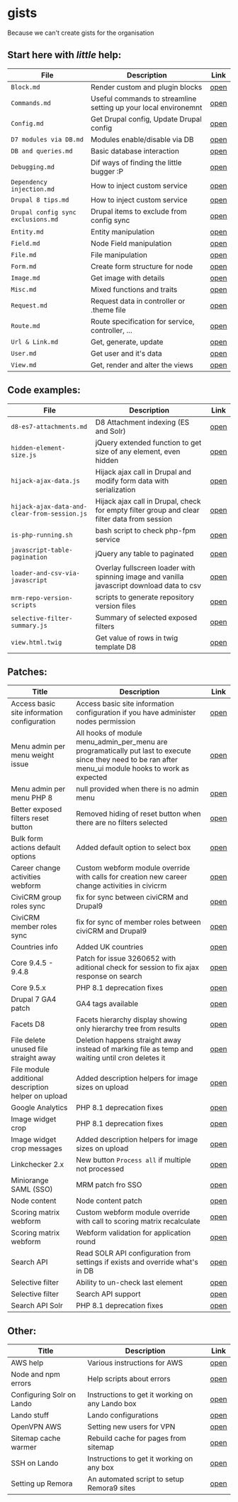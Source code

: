 # gists
Because we can't create gists for the organisation

## Start here with *little* help:
| File                               | Description                                                     | Link                                                                                              |
|------------------------------------|-----------------------------------------------------------------|---------------------------------------------------------------------------------------------------|
| `Block.md`                         | Render custom and plugin blocks                                 | [open](https://github.com/MantaRayMedia/gists/blob/master/Block.md)                               |
| `Commands.md`                      | Useful commands to streamline setting up your local environemnt | [open](https://github.com/MantaRayMedia/gists/blob/master/Lando/Commands.md)                      |
| `Config.md`                        | Get Drupal config, Update Drupal config                         | [open](https://github.com/MantaRayMedia/gists/blob/master/Config.md)                              |
| `D7 modules via DB.md`             | Modules enable/disable via DB                                   | [open](https://github.com/MantaRayMedia/gists/blob/master/D7%20modules%20via%20DB.md)             |
| `DB and queries.md`                | Basic database interaction                                      | [open](https://github.com/MantaRayMedia/gists/blob/master/DB%20and%20queries.md)                  |
| `Debugging.md`                     | Dif ways of finding the little bugger :P                        | [open](https://github.com/MantaRayMedia/gists/blob/master/Debugging.md)                           |
| `Dependency injection.md`          | How to inject custom service                                    | [open](https://github.com/MantaRayMedia/gists/blob/master/Dependency%20injection.md)              |
| `Drupal 8 tips.md`                 | How to inject custom service                                    | [open](https://github.com/MantaRayMedia/gists/blob/master/Drupal%208%20tips.md)                   |
| `Drupal config sync exclusions.md` | Drupal items to exclude from config sync                        | [open](https://github.com/MantaRayMedia/gists/blob/master/Drupal%20config%20sync%20exclusions.md) |
| `Entity.md`                        | Entity manipulation                                             | [open](https://github.com/MantaRayMedia/gists/blob/master/Entity.md)                              |
| `Field.md`                         | Node Field manipulation                                         | [open](https://github.com/MantaRayMedia/gists/blob/master/Field.md)                               |
| `File.md`                          | File manipulation                                               | [open](https://github.com/MantaRayMedia/gists/blob/master/File.md)                                |
| `Form.md`                          | Create form structure for node                                  | [open](https://github.com/MantaRayMedia/gists/blob/master/Form.md)                                |
| `Image.md`                         | Get image with details                                          | [open](https://github.com/MantaRayMedia/gists/blob/master/Image.md)                               |
| `Misc.md`                          | Mixed functions and traits                                      | [open](https://github.com/MantaRayMedia/gists/blob/master/Misc.md)                                |
| `Request.md`                       | Request data in controller or .theme file                       | [open](https://github.com/MantaRayMedia/gists/blob/master/Request.md)                             |
| `Route.md`                         | Route specification for service, controller, ...                | [open](https://github.com/MantaRayMedia/gists/blob/master/Route.md)                               |
| `Url & Link.md`                    | Get, generate, update                                           | [open](https://github.com/MantaRayMedia/gists/blob/master/Url%20%26%20Link.md)                    |
| `User.md`                          | Get user and it's data                                          | [open](https://github.com/MantaRayMedia/gists/blob/master/User.md)                                |
| `View.md`                          | Get, render and alter the views                                 | [open](https://github.com/MantaRayMedia/gists/blob/master/View.md)                                |



## Code examples:
| File                                         | Description                                                                                 | Link                                                                                                       |
|----------------------------------------------|---------------------------------------------------------------------------------------------|------------------------------------------------------------------------------------------------------------|
| `d8-es7-attachments.md`                      | D8 Attachment indexing (ES and Solr)                                                        | [open](https://github.com/MantaRayMedia/gists/blob/master/Code/d8-es7-attachments.md)                      |
| `hidden-element-size.js`                     | jQuery extended function to get size of any element, even hidden                            | [open](https://github.com/MantaRayMedia/gists/blob/master/Code/hidden-element-size.js)                     |
| `hijack-ajax-data.js`                        | Hijack ajax call in Drupal and modify form data with serialization                          | [open](https://github.com/MantaRayMedia/gists/blob/master/Code/hijack-ajax-data.js)                        |
| `hijack-ajax-data-and-clear-from-session.js` | Hijack ajax call in Drupal, check for empty filter group and clear filter data from session | [open](https://github.com/MantaRayMedia/gists/blob/master/Code/hijack-ajax-data-and-clear-from-session.js) |
| `is-php-running.sh`                          | bash script to check php-fpm service                                                        | [open](https://github.com/MantaRayMedia/gists/blob/master/Code/is-php-running.sh)                          |
| `javascript-table-pagination`                | jQuery any table to paginated                                                               | [open](https://github.com/MantaRayMedia/gists/blob/master/Code/javascript-table-pagination/index.html)     |
| `loader-and-csv-via-javascript`              | Overlay fullscreen loader with spinning image and vanilla javascript download data to csv   | [open](https://github.com/MantaRayMedia/gists/blob/master/Code/loader-and-csv-via-javascript/index.html)   |
| `mrm-repo-version-scripts`                   | scripts to generate repository version files                                                | [open](https://github.com/MantaRayMedia/gists/blob/master/Code/mrm-repo-version-scripts/README.md)         |
| `selective-filter-summary.js`                | Summary of selected exposed filters                                                         | [open](https://github.com/MantaRayMedia/gists/blob/master/Code/selective-filter-summary.js)                |
| `view.html.twig`                             | Get value of rows in twig template D8                                                       | [open](https://github.com/MantaRayMedia/gists/blob/master/Code/view.html.twig)                             |

## Patches:
| Title                                               | Description                                                                                                                                              | Link                                                                                                                              |
|-----------------------------------------------------|----------------------------------------------------------------------------------------------------------------------------------------------------------|-----------------------------------------------------------------------------------------------------------------------------------|
| Access basic site information configuration                    | Access basic site information configuration if you have administer nodes permission | [open](https://github.com/MantaRayMedia/gists/blob/master/Patches/access_basic_site_information.patch)                       |
| Menu admin per menu weight issue                    | All hooks of module menu_admin_per_menu are programatically put last to execute since they need to be ran after menu_ui module hooks to work as expected | [open](https://github.com/MantaRayMedia/gists/blob/master/Patches/admin_menu_per_menu_weight_problem.patch)                       |
| Menu admin per menu PHP 8                           | null provided when there is no admin menu                                                                                                                | [open](https://github.com/MantaRayMedia/gists/blob/master/Patches/PHP8/non_admin_menu_fix.patch)                                  |
| Better exposed filters reset button                 | Removed hiding of reset button when there are no filters selected                                                                                        | [open](https://github.com/MantaRayMedia/gists/blob/master/Patches/always_show_reset_button.patch)                                 |
| Bulk form actions default options                   | Added default option to select box                                                                                                                       | [open](https://raw.githubusercontent.com/MantaRayMedia/gists/master/Patches/bulk_field_default_option.patch)                      |
| Career change activities webform                    | Custom webform module override with calls for creation new career change activities in civicrm                                                           | [open](https://github.com/MantaRayMedia/gists/blob/master/Patches/create_career_change_activity_in_civicrm_on_field_change.patch) |
| CiviCRM group roles sync                            | fix for sync between civiCRM and Drupal9                                                                                                                 | [open](https://github.com/MantaRayMedia/gists/blob/master/Patches/civicrm_group_roles_sync.patch)                                 |
| CiviCRM member roles sync                           | fix for sync of member roles between civiCRM and Drupal9                                                                                                 | [open](https://github.com/MantaRayMedia/gists/blob/master/Patches/civicrm_member_roles_sync.patch)                                |
| Countries info                                      | Added UK countries                                                                                                                                       | [open](https://github.com/MantaRayMedia/gists/blob/master/Patches/uk_countries_divided.patch)                                     |
| Core 9.4.5 - 9.4.8                                  | Patch for issue 3260652 with aditional check for session to fix ajax response on search                                                                  | [open](https://github.com/MantaRayMedia/gists/blob/master/Patches/drupal-session-views-filter-3260652-15-repatched.patch)         |
| Core 9.5.x                                          | PHP 8.1 deprecation fixes                                                                                                                                | [open](https://github.com/MantaRayMedia/gists/blob/master/Patches/drupal_core_9_5_x-php8.patch)                                   |
| Drupal 7 GA4 patch                                  | GA4 tags available                                                                                                                                       | [open](https://github.com/MantaRayMedia/gists/blob/master/Patches/google_analytics_ga4.patch)                                     |
| Facets D8                                           | Facets hierarchy display showing only hierarchy tree from results                                                                                        | [open](https://github.com/MantaRayMedia/gists/blob/master/Patches/d8_facets_hierarchy_query_results_build_from_results.patch)     |
| File delete unused file straight away               | Deletion happens straight away instead of marking file as temp and waiting until cron deletes it                                                         | [open](https://github.com/MantaRayMedia/gists/blob/master/Patches/file_delete_immediately.patch)                                  |
| File module additional description helper on upload | Added description helpers for image sizes on upload                                                                                                      | [open](https://github.com/MantaRayMedia/gists/blob/master/Patches/image_file_description_helper.patch)                            |
| Google Analytics                                    | PHP 8.1 deprecation fixes                                                                                                                                | [open](https://github.com/MantaRayMedia/gists/blob/master/Patches/google_analytics-php8.patch)                                    |
| Image widget crop                                   | PHP 8.1 deprecation fixes                                                                                                                                | [open](https://github.com/MantaRayMedia/gists/blob/master/Patches/image_widget_crop-php8.patch)                                   |
| Image widget crop messages                          | Added description helpers for image sizes on upload                                                                                                      | [open](https://github.com/MantaRayMedia/gists/blob/master/Patches/soft-limit-message.patch)                                       |
| Linkchecker 2.x                                     | New button `Process all` if multiple not processed                                                                                                       | [open](https://github.com/MantaRayMedia/gists/blob/master/Patches/linkchecker_2_process_all.patch)                                |
| Miniorange SAML (SSO)                               | MRM patch fro SSO                                                                                                                                        | [open](https://github.com/MantaRayMedia/gists/blob/master/Patches/miniorange_saml_simplesamphp.patch)                             |
| Node content                                        | Node content patch                                                                                                                                       | [open](https://github.com/MantaRayMedia/gists/blob/master/Patches/node_content_crash.patch)                                       |
| Scoring matrix webform                              | Custom webform module override with call to scoring matrix recalculate                                                                                   | [open](https://github.com/MantaRayMedia/gists/blob/master/Patches/webform_call_custom_for_matrix_calculate.patch)                 |
| Scoring matrix webform                              | Webform validation for application round                                                                                                                 | [open](https://github.com/MantaRayMedia/gists/blob/master/Patches/webform_validation-application-round.patch)                     |
| Search API                                          | Read SOLR API configuration from settings if exists and override what's in DB                                                                            | [open](https://github.com/MantaRayMedia/gists/blob/master/Patches/search_api_load_from_settings.patch)                            |
| Selective filter                                    | Ability to un-check last element                                                                                                                         | [open](https://github.com/MantaRayMedia/gists/blob/master/Patches/views_module_fix_for_selective_filter_uncheck_last.patch)       |
| Selective filter                                    | Search API support                                                                                                                                       | [open](https://github.com/MantaRayMedia/gists/blob/master/Patches/views_selective_filters-search_api.patch)                       |
| Search API Solr                                     | PHP 8.1 deprecation fixes                                                                                                                                | [open](https://github.com/MantaRayMedia/gists/blob/master/Patches/search_api_solr_4.2.0-php8.1_deprecation.patch)                 |

## Other:
| Title                     | Description                                     | Link                                                                                     |
|---------------------------|-------------------------------------------------|------------------------------------------------------------------------------------------|
| AWS help                  | Various instructions for AWS                    | [open](https://github.com/MantaRayMedia/gists/blob/master/Other/aws.md)                  |
| Node and npm errors       | Help scripts about errors                       | [open](https://github.com/MantaRayMedia/gists/blob/master/Other/npm-errors.md)           |
| Configuring Solr on Lando | Instructions to get it working on any Lando box | [open](https://github.com/MantaRayMedia/gists/blob/master/Other/solr-configuration.md)   |
| Lando stuff               | Lando configurations                            | [open](https://github.com/MantaRayMedia/gists/blob/master/Lando.md)                      |
| OpenVPN AWS               | Setting new users for VPN                       | [open](https://github.com/MantaRayMedia/gists/blob/master/OpenVPN.md)                    |
| Sitemap cache warmer      | Rebuild cache for pages from sitemap            | [open](https://github.com/MantaRayMedia/gists/blob/master/Code/sitemap_cache_warmer.php) |
| SSH on Lando              | Instructions to get it working on any box       | [open](https://github.com/MantaRayMedia/gists/blob/master/Lando/ssl.md)                  |
| Setting up Remora         | An automated script to setup Remora9 sites      | [open](https://github.com/MantaRayMedia/gists/blob/master/Remora8/Setup.md)              |
